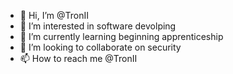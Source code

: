 - 👋 Hi, I’m @TronII
- 👀 I’m interested in software devolping
- 🌱 I’m currently learning beginning apprenticeship
- 💞️ I’m looking to collaborate on security
- 📫 How to reach me @TronII 

<!---
TronII/TronII is a ✨ special ✨ repository because its `README.md` (this file) appears on your GitHub profile.
You can click the Preview link to take a look at your changes.
--->
